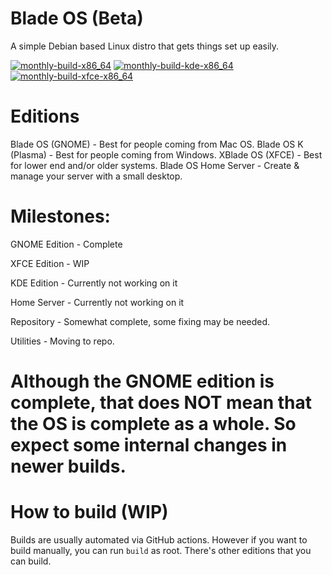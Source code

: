 # Blade OS (Beta)
A simple Debian based Linux distro that gets things set up easily.

[![monthly-build-x86_64](https://github.com/Blade-OS/os/actions/workflows/build_monthly.yml/badge.svg)](https://github.com/Blade-OS/os/actions/workflows/build_monthly.yml) [![monthly-build-kde-x86_64](https://github.com/Blade-OS/os/actions/workflows/build_k_monthly.yml/badge.svg)](https://github.com/Blade-OS/os/actions/workflows/build_k_monthly.yml) [![monthly-build-xfce-x86_64](https://github.com/Blade-OS/os/actions/workflows/build_x_monthly.yml/badge.svg)](https://github.com/Blade-OS/os/actions/workflows/build_x_monthly.yml)

# Editions
Blade OS (GNOME) - Best for people coming from Mac OS.
Blade OS K (Plasma) - Best for people coming from Windows.
XBlade OS (XFCE) - Best for lower end and/or older systems.
Blade OS Home Server - Create & manage your server with a small desktop.

# Milestones:
GNOME Edition - Complete

XFCE Edition - WIP

KDE Edition - Currently not working on it

Home Server - Currently not working on it

Repository - Somewhat complete, some fixing may be needed.

Utilities - Moving to repo.

# Although the GNOME edition is complete, that does NOT mean that the OS is complete as a whole. So expect some internal changes in newer builds.

# How to build (WIP)
Builds are usually automated via GitHub actions. However if you want to build manually, you can run ```build``` as root. There's other editions that you can build.

